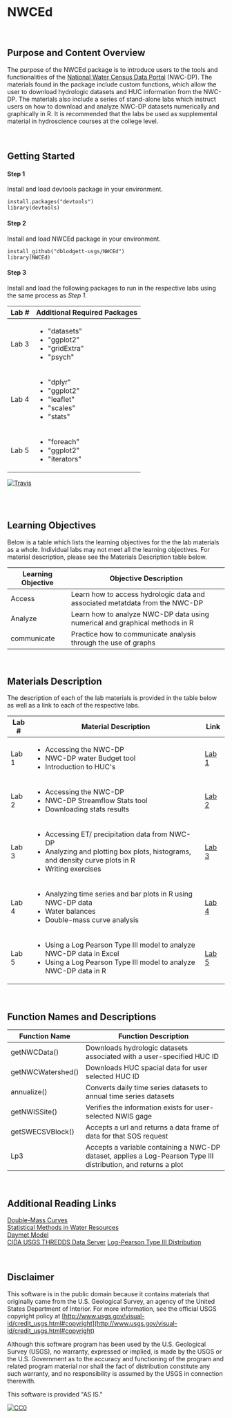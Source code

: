 # NWCEd

<br>

## Purpose and Content Overview

The purpose of the NWCEd package is to introduce users to the tools and functionalities of the [National Water Census Data Portal](http://cida.usgs.gov/nwc/) (NWC-DP).  The materials found in the package include custom functions, which allow the user to download hydrologic datasets and HUC information from the NWC-DP.  The materials also include a series of stand-alone labs which instruct users on how to download and analyze NWC-DP datasets numerically and graphically in R.  It is recommended that the labs be used as supplemental material in hydroscience courses at the college level.

<br>

## Getting Started

#### Step 1
Install and load devtools package in your environment.
```{r}
install.packages("devtools")
library(devtools)
```
#### Step 2
Install and load NWCEd package in your environment.
```{r}
install_github("dblodgett-usgs/NWCEd")
library(NWCEd)
```
#### Step 3
Install and load the following packages to run in the respective labs using the same process as *Step 1*.

| Lab # | Additional Required Packages |
| --- | --- |
| Lab 3 | <ul><li>"datasets"</li><li>"ggplot2"</li><li>"gridExtra"</li><li>"psych"</li></ul> |
| Lab 4 | <ul><li>"dplyr"</li><li>"ggplot2"</li><li>"leaflet"</li><li>"scales"</li><li>"stats"</li></ul> |
| Lab 5 | <ul><li>"foreach"</li><li>"ggplot2"</li><li>"iterators"</li></ul> |


[![Travis](https://travis-ci.org/dblodgett-usgs/NWCEd.svg?branch=master)](https://travis-ci.org/dblodgett-usgs/NWCEd)

<br>

   

<br>

## Learning Objectives
<div style="text-align:left">

Below is a table which lists the learning objectives for the the lab materials as a whole.  Individual labs may not meet all the learning objectives.  For material description, please see the Materials Description table below.

| Learning Objective | Objective Description |
| --- | --- |
| Access | Learn how to access hydrologic data and associated metatdata from the NWC-DP |
| Analyze | Learn how to analyze NWC-DP data using numerical and graphical methods in R |
| communicate | Practice how to communicate analysis through the use of graphs |

<br>

## Materials Description
<div style="text-align:left">
The description of each of the lab materials is provided in the table below as well as a link to each of the respective labs.

| Lab # | Material Description | Link |
| --- | --- | --- |
| Lab 1 | <ul><li>Accessing the NWC-DP</li><li>NWC-DP water Budget tool</li><li>Introduction to HUC's</li></ul> | [Lab 1](https://cdn.rawgit.com/NWCEd/NWCEd/master/inst/Lab_1.html) |
| Lab 2 | <ul><li>Accessing the NWC-DP</li><li>NWC-DP Streamflow Stats tool</li><li>Downloading stats results</li></ul> | [Lab 2](https://cdn.rawgit.com/NWCEd/NWCEd/master/inst/Lab_2.html) |
| Lab 3 | <ul><li>Accessing ET/ precipitation data from NWC-DP</li><li>Analyzing and plotting box plots, histograms, and density curve plots in R</li><li>Writing exercises</li></ul> | [Lab 3](https://cdn.rawgit.com/NWCEd/NWCEd/master/inst/Lab_3.html) |
| Lab 4 | <ul><li>Analyzing time series and bar plots in R using NWC-DP data</li><li>Water balances</li><li>Double-mass curve analysis</li></ul> | [Lab 4](https://cdn.rawgit.com/NWCEd/NWCEd/master/inst/Lab_4.html) |
| Lab 5 | <ul><li>Using a Log Pearson Type III model to analyze NWC-DP data in Excel</li><li>Using a Log Pearson Type III model to analyze NWC-DP data in R</li></ul> | [Lab 5](https://cdn.rawgit.com/NWCEd/NWCEd/master/inst/Lab_5.html) |

<br>

## Function Names and Descriptions
<div style="text-align:left">


| Function Name | Function Description |
| --- | --- |
| getNWCData() | Downloads hydrologic datasets associated with a user-specified HUC ID |
| getNWCWatershed() | Downloads HUC spacial data for user selected HUC ID |
| annualize() | Converts daily time series datasets to annual time series datasets |
| getNWISSite() | Verifies the information exists for user-selected NWIS gage  |
| getSWECSVBlock() | Accepts a url and returns a data frame of data for that SOS request |
| Lp3 | Accepts a variable containing a NWC-DP dataset, applies a Log-Pearson Type III distribution, and returns a plot |

<br>

## Additional Reading Links

[Double-Mass Curves](http://pubs.usgs.gov/wsp/1541b/report.pdf)<br>
[Statistical Methods in Water Resources](http://pubs.usgs.gov/twri/twri4a3/pdf/twri4a3-new.pdf)<br>
[Daymet Model](https://daymet.ornl.gov/)<br>
[CIDA USGS THREDDS Data Server](http://cida.usgs.gov/thredds/catalog.html?dataset=cida.usgs.gov/ssebopeta/monthly)
[Log-Pearson Type III Distribution](http://ascelibrary.org/doi/pdf/10.1061/(ASCE)1084-0699(2007)12%3A5(482))

<br>

Disclaimer
----------
This software is in the public domain because it contains materials that originally came from the U.S. Geological Survey, an agency of the United States Department of Interior. For more information, see the official USGS copyright policy at [http://www.usgs.gov/visual-id/credit_usgs.html#copyright](http://www.usgs.gov/visual-id/credit_usgs.html#copyright)


Although this software program has been used by the U.S. Geological Survey (USGS), no warranty, expressed or implied, is made by the USGS or the U.S. Government as to the accuracy and functioning of the program and related program material nor shall the fact of distribution constitute any such warranty, and no responsibility is assumed by the USGS in connection therewith.

This software is provided "AS IS."


 [
    ![CC0](http://i.creativecommons.org/p/zero/1.0/88x31.png)
  ](http://creativecommons.org/publicdomain/zero/1.0/)
  




